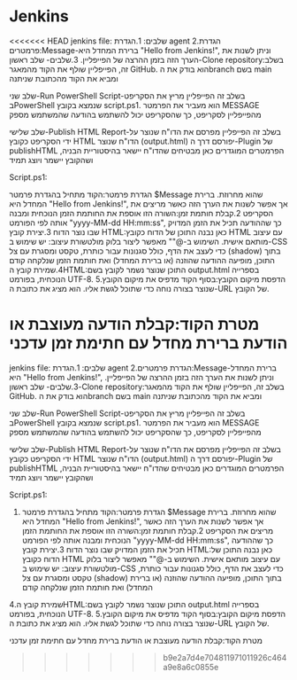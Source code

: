 # Jenkins
<<<<<<< HEAD
jenkins file: שלבים: 1.הגדרת agent 2.הגדרת פרמטרים:Message-ברירת המחדל היא "Hello from Jenkins!", וניתן לשנות את הערך הזה בזמן ההרצה של הפייפליין. 3.שלבים- שלב ראשון-Clone repository:בשלב זה, הפייפליין שולף את הקוד מהמאגר GitHub. הוא בודק את הbranch בשם main ומביא את הקוד מהכתובת שניתנה

שלב שני-Run PowerShell Script-בשלב זה הפייפליין מריץ את הסקריפט בPowerShell שנמצא בקובץ script.ps1. הוא מעביר את הפרמטר MESSAGE מהפייפליין לסקריפט, כך שהסקריפט יכול להשתמש בהודעה שהמשתמש מספק

שלב שלישי-Publish HTML Report-בשלב זה הפייפליין מפרסם את הדו"ח שנוצר על ידי הסקריפט כקובץ HTML הדו"ח שנוצר (output.html) יפורסם דרך ה-Plugin של publishHTML הפרמטרים המוגדרים כאן מבטיחים שהדו"ח יישאר בהיסטוריית הבניה, ושהקובץ יישמר ויוצג תמיד

Script.ps1:

הגדרת פרמטר:הקוד מתחיל בהגדרת פרמטר $Message שהוא מחרוזת. ברירת המחדל היא "Hello from Jenkins!", אך אפשר לשנות את הערך הזה כאשר מריצים את הסקריפט 2.קבלת חותמת זמן:השורה הזו אוספת את החותמת הזמן הנוכחית ומבנה אותה לפי הפורמט "yyyy-MM-dd HH:mm:ss", כך שההודעה תכיל את הזמן המדויק שבו נוצר הדוח 3.יצירת קובץ HTML:כאן נבנה התוכן של הדוח כקובץ HTML עם עיצוב מותאם אישית. השימוש ב-@"" מאפשר ליצור בלוק מולטשורת עיצוב: יש שימוש ב-CSS כדי לעצב את הדף, כולל סגנונות עבור כותרת, טקסט ומסגרת עם צל (shadow) בתוך התוכן, מופיעה ההודעה שהוזנה (או ברירת המחדל) ואת חותמת הזמן שנלקחה קודם
4.שמירת קובץ הHTML:התוכן שנוצר נשמר לקובץ בשם output.html בספרייה הנוכחית, בפורמט UTF-8. 5.הדפסת מיקום הקובץ:בסוף הקוד מדפיס את מיקום הקובץ שנוצר בצורה נוחה כדי שתוכל לגשת אליו. הוא מציג את כתובת ה-URL של הקובץ.

מטרת הקוד:קבלת הודעה מעוצבת או הודעת ברירת מחדל עם חתימת זמן עדכני
=======
jenkins file:
שלבים:
1.הגדרת agent
2.הגדרת פרמטרים:Message-ברירת המחדל היא "Hello from Jenkins!", וניתן לשנות את הערך הזה בזמן ההרצה של הפייפליין.
3.שלבים-
שלב ראשון-Clone repository:בשלב זה, הפייפליין שולף את הקוד מהמאגר GitHub.
הוא בודק את הbranch בשם main ומביא את הקוד מהכתובת שניתנה

שלב שני-Run PowerShell Script-בשלב זה הפייפליין מריץ את הסקריפט בPowerShell שנמצא בקובץ script.ps1.
הוא מעביר את הפרמטר MESSAGE מהפייפליין לסקריפט, כך שהסקריפט יכול להשתמש בהודעה שהמשתמש מספק

שלב שלישי-Publish HTML Report-בשלב זה הפייפליין מפרסם את הדו"ח שנוצר על ידי הסקריפט כקובץ HTML
הדו"ח שנוצר (output.html) יפורסם דרך ה-Plugin של publishHTML
הפרמטרים המוגדרים כאן מבטיחים שהדו"ח יישאר בהיסטוריית הבניה, ושהקובץ יישמר ויוצג תמיד


Script.ps1:
1. הגדרת פרמטר:הקוד מתחיל בהגדרת פרמטר $Message שהוא מחרוזת. ברירת המחדל היא "Hello from Jenkins!", אך אפשר לשנות את הערך הזה כאשר מריצים את הסקריפט
2.קבלת חותמת זמן:השורה הזו אוספת את החותמת הזמן הנוכחית ומבנה אותה לפי הפורמט "yyyy-MM-dd HH:mm:ss", כך שההודעה תכיל את הזמן המדויק שבו נוצר הדוח
3.יצירת קובץ HTML:כאן נבנה התוכן של הדוח כקובץ HTML עם עיצוב מותאם אישית. השימוש ב-@"" מאפשר ליצור בלוק מולטשורת
עיצוב: יש שימוש ב-CSS כדי לעצב את הדף, כולל סגנונות עבור כותרת, טקסט ומסגרת עם צל (shadow)
בתוך התוכן, מופיעה ההודעה שהוזנה (או ברירת המחדל) ואת חותמת הזמן שנלקחה קודם

4.שמירת קובץ הHTML:התוכן שנוצר נשמר לקובץ בשם output.html בספרייה הנוכחית, בפורמט UTF-8.
5.הדפסת מיקום הקובץ:בסוף הקוד מדפיס את מיקום הקובץ שנוצר בצורה נוחה כדי שתוכל לגשת אליו. הוא מציג את כתובת ה-URL של הקובץ.

מטרת הקוד:קבלת הודעה מעוצבת או הודעת ברירת מחדל עם חתימת זמן עדכני
>>>>>>> b9e2a7d4e704811971011926c464a9e8a6c0855e
